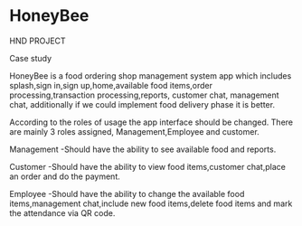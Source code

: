 # HoneyBee
HND PROJECT

Case study

HoneyBee is a food ordering shop management system app which includes splash,sign in,sign up,home,available food items,order processing,transaction processing,reports,
customer chat, management chat, additionally if we could implement food delivery phase it is better.

According to the roles of usage the app interface should be changed.
There are mainly 3 roles assigned,
Management,Employee and customer.

Management
-Should have the ability to see available food and reports.

Customer
-Should have the ability to view food items,customer chat,place an order and do the payment.

Employee
-Should have the ability to change the available food items,management chat,include new food items,delete food items and mark the attendance via QR code.



